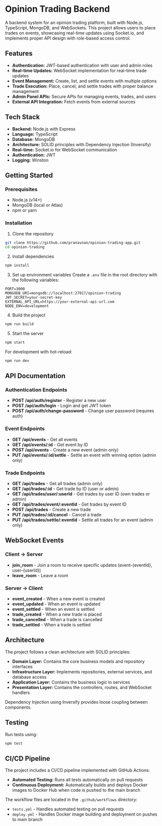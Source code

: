 # Opinion Trading Backend

A backend system for an opinion trading platform, built with Node.js, TypeScript, MongoDB, and WebSockets. This project allows users to place trades on events, showcasing real-time updates using Socket.io, and implements proper API design with role-based access control.

## Features

- **Authentication:** JWT-based authentication with user and admin roles
- **Real-time Updates:** WebSocket implementation for real-time trade updates
- **Event Management:** Create, list, and settle events with multiple options
- **Trade Execution:** Place, cancel, and settle trades with proper balance management
- **Admin Panel APIs:** Secure APIs for managing events, trades, and users
- **External API Integration:** Fetch events from external sources

## Tech Stack

- **Backend:** Node.js with Express
- **Language:** TypeScript
- **Database:** MongoDB
- **Architecture:** SOLID principles with Dependency Injection (Inversify)
- **Real-time:** Socket.io for WebSocket communication
- **Authentication:** JWT
- **Logging:** Winston

## Getting Started

### Prerequisites

- Node.js (v14+)
- MongoDB (local or Atlas)
- npm or yarn

### Installation

1. Clone the repository
```bash
git clone https://github.com/pranavnan/opinion-trading-app.git
cd opinion-trading
```

2. Install dependencies
```bash
npm install
```

3. Set up environment variables
Create a `.env` file in the root directory with the following variables:
```
PORT=3000
MONGODB_URI=mongodb://localhost:27017/opinion-trading
JWT_SECRET=your-secret-key
EXTERNAL_API_URL=https://your-external-api-url.com
NODE_ENV=development
```

4. Build the project
```bash
npm run build
```

5. Start the server
```bash
npm start
```

For development with hot-reload:
```bash
npm run dev
```

## API Documentation

### Authentication Endpoints

- **POST /api/auth/register** - Register a new user
- **POST /api/auth/login** - Login and get JWT token
- **POST /api/auth/change-password** - Change user password (requires auth)

### Event Endpoints

- **GET /api/events** - Get all events
- **GET /api/events/:id** - Get event by ID
- **POST /api/events** - Create a new event (admin only)
- **PUT /api/events/:id/settle** - Settle an event with winning option (admin only)

### Trade Endpoints

- **GET /api/trades** - Get all trades (admin only)
- **GET /api/trades/:id** - Get trade by ID (user or admin)
- **GET /api/trades/user/:userId** - Get trades by user ID (own trades or admin)
- **GET /api/trades/event/:eventId** - Get trades by event ID
- **POST /api/trades** - Create a new trade
- **PUT /api/trades/:id/cancel** - Cancel a trade
- **PUT /api/trades/settle/:eventId** - Settle all trades for an event (admin only)

## WebSocket Events

### Client -> Server

- **join_room** - Join a room to receive specific updates (event-{eventId}, user-{userId})
- **leave_room** - Leave a room

### Server -> Client

- **event_created** - When a new event is created
- **event_updated** - When an event is updated
- **event_settled** - When an event is settled
- **trade_created** - When a new trade is placed
- **trade_cancelled** - When a trade is cancelled
- **trade_settled** - When a trade is settled

## Architecture

The project follows a clean architecture with SOLID principles:

- **Domain Layer:** Contains the core business models and repository interfaces
- **Infrastructure Layer:** Implements repositories, external services, and database access
- **Application Layer:** Contains the business logic in services
- **Presentation Layer:** Contains the controllers, routes, and WebSocket handlers

Dependency Injection using Inversify provides loose coupling between components.

## Testing

Run tests using:
```bash
npm test
```

## CI/CD Pipeline

The project includes a CI/CD pipeline implemented with GitHub Actions:

- **Automated Testing:** Runs all tests automatically on pull requests
- **Continuous Deployment:** Automatically builds and deploys Docker images to Docker Hub when code is pushed to the main branch

The workflow files are located in the `.github/workflows` directory:
- `tests.yml` - Handles automated testing on pull requests
- `deploy.yml` - Handles Docker image building and deployment on pushes to main branch